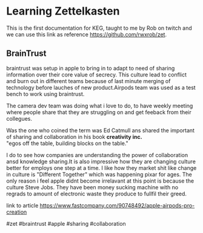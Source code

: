 # Learning Zettelkasten

This is the first documentation for KEG, taught to me by Rob on twitch and we can use this link as reference <https://github.com/rwxrob/zet>.




## BrainTrust

braintrust was setup in apple to bring in to adapt to need of sharing information over their core value of secrecy. This culture lead to conflict and burn out in different teams because of last minute merging of technology before lauches of new product.Airpods team was used as a test bench to work using braintrust.

The camera dev team was doing what i love to do, to have weekly meeting where people share that they are struggling on and get feeback from their collegues. 

Was the one who coined the term was Ed Catmull ans shared the important of sharing and collaboration in his book **creativity inc.**  
"egos off the table, building blocks on the table."


I do to see how companies are understanding the power of collaboration ansd knowledge sharing.It is also impressive how they are changing culture better for employs one step at a time. I like how they market shit like change in culture is "Different Together" which was happening pixar for ages. The only reason i feel apple didnt become irrelavant at this point is because the culture Steve Jobs. They have been money sucking machine with no regrads to amount of electronic waste they produce to fullfil their greed. 

link to article <https://www.fastcompany.com/90748492/apple-airpods-pro-creation>

#zet #braintrust #apple #sharing #collaboration
